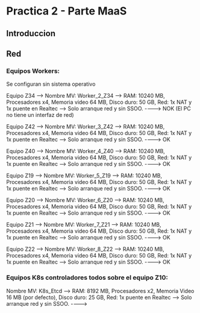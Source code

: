 # Practica 2 - Parte MaaS


## Introduccion


## Red

### Equipos Workers:
Se configuran sin sistema operativo

Equipo Z34 --> Nombre MV: Worker_2_Z34 --> RAM: 10240 MB, Procesadores x4, Memoria video 64 MB, Disco duro: 50 GB, Red: 1x NAT y 1x puente en Realtec --> Solo arranque red y sin SSOO. ----> NOK (El PC no tiene un interfaz de red)

Equipo Z42 --> Nombre MV: Worker_3_Z42 --> RAM: 10240 MB, Procesadores x4, Memoria video 64 MB, Disco duro: 50 GB, Red: 1x NAT y 1x puente en Realtec --> Solo arranque red y sin SSOO. ----> OK

Equipo Z40 --> Nombre MV: Worker_4_Z40 --> RAM: 10240 MB, Procesadores x4, Memoria video 64 MB, Disco duro: 50 GB, Red: 1x NAT y 1x puente en Realtec --> Solo arranque red y sin SSOO. ----> OK

Equipo Z19 --> Nombre MV: Worker_5_Z19 --> RAM: 10240 MB, Procesadores x4, Memoria video 64 MB, Disco duro: 50 GB, Red: 1x NAT y 1x puente en Realtec --> Solo arranque red y sin SSOO. ----> OK

Equipo Z20 --> Nombre MV: Worker_6_Z20 --> RAM: 10240 MB, Procesadores x4, Memoria video 64 MB, Disco duro: 50 GB, Red: 1x NAT y 1x puente en Realtec --> Solo arranque red y sin SSOO. ----> OK

Equipo Z21 --> Nombre MV: Worker_7_Z21 --> RAM: 10240 MB, Procesadores x4, Memoria video 64 MB, Disco duro: 50 GB, Red: 1x NAT y 1x puente en Realtec --> Solo arranque red y sin SSOO. ----> OK

Equipo Z22 --> Nombre MV: Worker_8_Z22 --> RAM: 10240 MB, Procesadores x4, Memoria video 64 MB, Disco duro: 50 GB, Red: 1x NAT y 1x puente en Realtec --> Solo arranque red y sin SSOO. ----> OK


### Equipos K8s controladores todos sobre el equipo Z10:

Nombre MV: K8s_Etcd --> RAM: 8192 MB, Procesadores x2, Memoria Video 16 MB (por defecto), Disco duro: 25 GB, Red: 1x puente en Realtec --> Solo arranque red y sin SSOO. ---->

